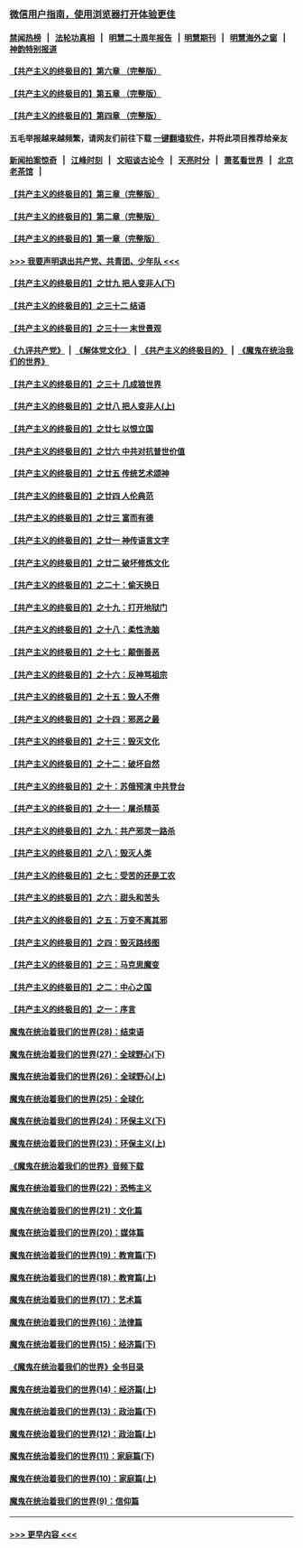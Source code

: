 ### [微信用户指南，使用浏览器打开体验更佳](https://github.com/gfw-breaker/banned-news1/blob/master/indexes/wechat-guide.md?t=0)
#### [禁闻热榜](热点新闻.md?t=0)  &nbsp;&nbsp;|&nbsp;&nbsp; [法轮功真相](https://github.com/gfw-breaker/truth/blob/master/README.md?t=0) &nbsp;&nbsp;|&nbsp;&nbsp; [明慧二十周年报告](https://github.com/gfw-breaker/mh-reports/blob/master/README.md?t=0) &nbsp;&nbsp;|&nbsp;&nbsp;[明慧期刊](https://github.com/gfw-breaker/mh-qikan) &nbsp;&nbsp;|&nbsp;&nbsp; [明慧海外之窗](https://github.com/gfw-breaker/mh-news/blob/master/README.md?t=0) &nbsp;&nbsp;|&nbsp;&nbsp; [神韵特别报道](https://github.com/gfw-breaker/mh-news/blob/master/shenyun.md?t=0)
#### [【共产主义的终极目的】第六章 （完整版）](../pages/nsc422/n11428913.md?t=02150655) 
#### [【共产主义的终极目的】第五章 （完整版）](../pages/nsc422/n11428912.md?t=02150655) 
#### [【共产主义的终极目的】第四章 （完整版）](../pages/nsc422/n11428907.md?t=02150655) 
#### 五毛举报越来越频繁，请网友们前往下载 [一键翻墙软件](https://github.com/gfw-breaker/ssr-accounts)，并将此项目推荐给亲友
#### [新闻拍案惊奇](https://github.com/gfw-breaker/banned-news1/blob/master/pages/link4.md) &nbsp;&nbsp;|&nbsp;&nbsp; [江峰时刻](https://github.com/gfw-breaker/banned-news1/blob/master/pages/link4.md) &nbsp;&nbsp;|&nbsp;&nbsp; [文昭谈古论今](https://github.com/gfw-breaker/banned-news1/blob/master/pages/link4.md) &nbsp;&nbsp;|&nbsp;&nbsp; [天亮时分](https://github.com/gfw-breaker/banned-news1/blob/master/pages/link4.md) &nbsp;&nbsp;|&nbsp;&nbsp; [萧茗看世界](https://github.com/gfw-breaker/banned-news1/blob/master/pages/link4.md) &nbsp;&nbsp;|&nbsp;&nbsp; [北京老茶馆](https://github.com/gfw-breaker/banned-news1/blob/master/pages/link4.md) &nbsp;&nbsp;|&nbsp;&nbsp; 
#### [【共产主义的终极目的】第三章（完整版）](../pages/nsc422/n11428848.md?t=02150655) 
#### [【共产主义的终极目的】第二章（完整版）](../pages/nsc422/n11428831.md?t=02150655) 
#### [【共产主义的终极目的】第一章（完整版）](../pages/nsc422/n11417651.md?t=02150655) 
#### [>>> 我要声明退出共产党、共青团、少年队 <<<](https://github.com/begood0513/goodnews/blob/master/quit/letter.md) 
#### [【共产主义的终极目的】之廿九 把人变非人(下)](../pages/nsc422/n11344140.md?t=02150655) 
#### [【共产主义的终极目的】之三十二 结语](../pages/nsc422/n11360535.md?t=02150655) 
#### [【共产主义的终极目的】之三十一 末世景观](../pages/nsc422/n11351129.md?t=02150655) 
#### [《九评共产党》](https://github.com/begood0513/9ping.md/blob/master/README.md) &nbsp;|&nbsp; [《解体党文化》](../../../../jtdwh.md/blob/master/README.md)  &nbsp;|&nbsp; [《共产主义的终极目的》](../../../../gczydzjmd.md/blob/master/README.md) &nbsp;|&nbsp; [《魔鬼在统治我们的世界》](../../../../mgztzwmdsj.md/blob/master/README.md) 
#### [【共产主义的终极目的】之三十 几成狼世界](../pages/nsc422/n11348280.md?t=02150655) 
#### [【共产主义的终极目的】之廿八 把人变非人(上)](../pages/nsc422/n11340492.md?t=02150655) 
#### [【共产主义的终极目的】之廿七 以恨立国](../pages/nsc422/n11336944.md?t=02150655) 
#### [【共产主义的终极目的】之廿六 中共对抗普世价值](../pages/nsc422/n11324785.md?t=02150655) 
#### [【共产主义的终极目的】之廿五 传统艺术颂神](../pages/nsc422/n11296396.md?t=02150655) 
#### [【共产主义的终极目的】之廿四 人伦典范](../pages/nsc422/n11296397.md?t=02150655) 
#### [【共产主义的终极目的】之廿三 富而有德](../pages/nsc422/n11283598.md?t=02150655) 
#### [【共产主义的终极目的】之廿一 神传语言文字](../pages/nsc422/n11263265.md?t=02150655) 
#### [【共产主义的终极目的】之廿二 破坏修炼文化](../pages/nsc422/n11245728.md?t=02150655) 
#### [【共产主义的终极目的】之二十：偷天换日](../pages/nsc422/n11238846.md?t=02150655) 
#### [【共产主义的终极目的】之十九：打开地狱门](../pages/nsc422/n11206376.md?t=02150655) 
#### [【共产主义的终极目的】之十八：柔性洗脑](../pages/nsc422/n11199994.md?t=02150655) 
#### [【共产主义的终极目的】之十七：颠倒善恶](../pages/nsc422/n11179782.md?t=02150655) 
#### [【共产主义的终极目的】之十六：反神骂祖宗](../pages/nsc422/n11166798.md?t=02150655) 
#### [【共产主义的终极目的】之十五：毁人不倦](../pages/nsc422/n11166792.md?t=02150655) 
#### [【共产主义的终极目的】之十四：邪恶之最](../pages/nsc422/n11150249.md?t=02150655) 
#### [【共产主义的终极目的】之十三：毁灭文化](../pages/nsc422/n11135227.md?t=02150655) 
#### [【共产主义的终极目的】之十二：破坏自然](../pages/nsc422/n11135214.md?t=02150655) 
#### [【共产主义的终极目的】之十：苏俄预演 中共登台](../pages/nsc422/n11118424.md?t=02150655) 
#### [【共产主义的终极目的】之十一：屠杀精英](../pages/nsc422/n11118442.md?t=02150655) 
#### [【共产主义的终极目的】之九：共产邪灵一路杀](../pages/nsc422/n11114139.md?t=02150655) 
#### [【共产主义的终极目的】之八：毁灭人类](../pages/nsc422/n11108503.md?t=02150655) 
#### [【共产主义的终极目的】之七：受苦的还是工农](../pages/nsc422/n11101809.md?t=02150655) 
#### [【共产主义的终极目的】之六：甜头和苦头](../pages/nsc422/n11096971.md?t=02150655) 
#### [【共产主义的终极目的】之五：万变不离其邪](../pages/nsc422/n11091285.md?t=02150655) 
#### [【共产主义的终极目的】之四：毁灭路线图](../pages/nsc422/n11086284.md?t=02150655) 
#### [【共产主义的终极目的】之三：马克思魔变](../pages/nsc422/n11061941.md?t=02150655) 
#### [【共产主义的终极目的】之二：中心之国](../pages/nsc422/n11047728.md?t=02150655) 
#### [【共产主义的终极目的】之一：序言](../pages/nsc422/n11086077.md?t=02150655) 
#### [魔鬼在统治着我们的世界(28)：结束语](../pages/nsc422/n10936246.md?t=02150655) 
#### [魔鬼在统治着我们的世界(27)：全球野心(下)](../pages/nsc422/n10928319.md?t=02150655) 
#### [魔鬼在统治着我们的世界(26)：全球野心(上)](../pages/nsc422/n10900318.md?t=02150655) 
#### [魔鬼在统治着我们的世界(25)：全球化](../pages/nsc422/n10788205.md?t=02150655) 
#### [魔鬼在统治着我们的世界(24)：环保主义(下)](../pages/nsc422/n10695307.md?t=02150655) 
#### [魔鬼在统治着我们的世界(23)：环保主义(上)](../pages/nsc422/n10688613.md?t=02150655) 
#### [《魔鬼在统治着我们的世界》音频下载](../pages/nsc422/n10635553.md?t=02150655) 
#### [魔鬼在统治着我们的世界(22)：恐怖主义](../pages/nsc422/n10614727.md?t=02150655) 
#### [魔鬼在统治着我们的世界(21)：文化篇](../pages/nsc422/n10597706.md?t=02150655) 
#### [魔鬼在统治着我们的世界(20)：媒体篇](../pages/nsc422/n10586579.md?t=02150655) 
#### [魔鬼在统治着我们的世界(19)：教育篇(下)](../pages/nsc422/n10564808.md?t=02150655) 
#### [魔鬼在统治着我们的世界(18)：教育篇(上)](../pages/nsc422/n10526970.md?t=02150655) 
#### [魔鬼在统治着我们的世界(17)：艺术篇](../pages/nsc422/n10499093.md?t=02150655) 
#### [魔鬼在统治着我们的世界(16)：法律篇](../pages/nsc422/n10485969.md?t=02150655) 
#### [魔鬼在统治着我们的世界(15)：经济篇(下)](../pages/nsc422/n10469975.md?t=02150655) 
#### [《魔鬼在统治着我们的世界》全书目录](../pages/nsc422/n10464261.md?t=02150655) 
#### [魔鬼在统治着我们的世界(14)：经济篇(上)](../pages/nsc422/n10457370.md?t=02150655) 
#### [魔鬼在统治着我们的世界(13)：政治篇(下)](../pages/nsc422/n10448270.md?t=02150655) 
#### [魔鬼在统治着我们的世界(12)：政治篇(上)](../pages/nsc422/n10444576.md?t=02150655) 
#### [魔鬼在统治着我们的世界(11)：家庭篇(下)](../pages/nsc422/n10440961.md?t=02150655) 
#### [魔鬼在统治着我们的世界(10)：家庭篇(上)](../pages/nsc422/n10435448.md?t=02150655) 
#### [魔鬼在统治着我们的世界(9)：信仰篇](../pages/nsc422/n10432159.md?t=02150655) 

----
#### [ >>> 更早内容 <<< ](../indexes/nsc422-earlier.md)
